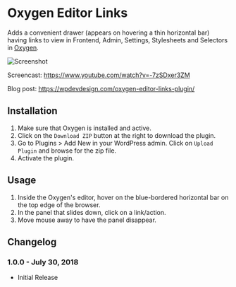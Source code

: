 # Oxygen Editor Links #

Adds a convenient drawer (appears on hovering a thin horizontal bar) having links to view in Frontend, Admin, Settings, Stylesheets and Selectors in [Oxygen](http://oxygenbuilder.com/).

![Screenshot](https://i0.wp.com/wpdevdesign.com/wp-content/uploads/2018/07/Screen-Shot-2018-07-30-at-8.40.37-pm.png?w=280&ssl=1)

Screencast: https://www.youtube.com/watch?v=-7zSDxer3ZM

Blog post: https://wpdevdesign.com/oxygen-editor-links-plugin/

## Installation ##

1. Make sure that Oxygen is installed and active.
2. Click on the `Download ZIP` button at the right to download the plugin.
3. Go to Plugins > Add New in your WordPress admin. Click on `Upload Plugin` and browse for the zip file.
4. Activate the plugin.

## Usage ##

1. Inside the Oxygen's editor, hover on the blue-bordered horizontal bar on the top edge of the browser.
2. In the panel that slides down, click on a link/action.
3. Move mouse away to have the panel disappear.

## Changelog ##

### 1.0.0 - July 30, 2018 ###
* Initial Release
